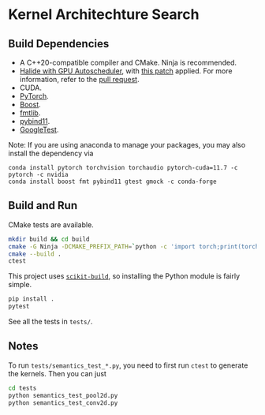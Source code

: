 # Kernel Architechture Search

## Build Dependencies

- A C++20-compatible compiler and CMake. Ninja is recommended.
- [Halide with GPU Autoscheduler](https://github.com/aekul/Halide/tree/gpu-autoscheduler), with [this patch](./bugfix.patch) applied. For more information, refer to the [pull request](https://github.com/halide/Halide/pull/6856).
- CUDA.
- [PyTorch](https://github.com/pytorch/pytorch).
- [Boost](https://github.com/boostorg/boost).
- [fmtlib](https://github.com/fmtlib/fmt).
- [pybind11](https://github.com/pybind/pybind11).
- [GoogleTest](https://github.com/google/googletest).

Note: If you are using anaconda to manage your packages, you may also install the dependency via 

```[language=bash]
conda install pytorch torchvision torchaudio pytorch-cuda=11.7 -c pytorch -c nvidia
conda install boost fmt pybind11 gtest gmock -c conda-forge
```

## Build and Run

CMake tests are available.

```bash
mkdir build && cd build
cmake -G Ninja -DCMAKE_PREFIX_PATH=`python -c 'import torch;print(torch.utils.cmake_prefix_path)'` ..
cmake --build .
ctest
```

This project uses [`scikit-build`](https://github.com/scikit-build/scikit-build-core), so installing the Python module is fairly simple.

```bash
pip install .
pytest
```

See all the tests in `tests/`.

## Notes

To run `tests/semantics_test_*.py`, you need to first run `ctest` to generate the kernels. Then you can just

```bash
cd tests
python semantics_test_pool2d.py
python semantics_test_conv2d.py
```
